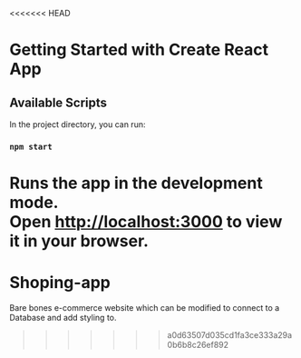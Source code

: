 <<<<<<< HEAD
# Getting Started with Create React App

## Available Scripts

In the project directory, you can run:

### `npm start`

Runs the app in the development mode.\
Open [http://localhost:3000](http://localhost:3000) to view it in your browser.
=======
# Shoping-app
Bare bones e-commerce website which can be modified to connect to a Database and add styling to.
>>>>>>> a0d63507d035cd1fa3ce333a29a0b6b8c26ef892
